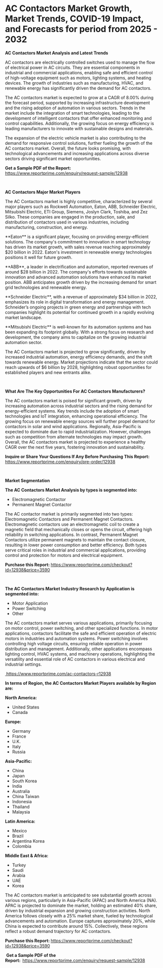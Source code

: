 <p><h1>AC Contactors Market Growth, Market Trends, COVID-19 Impact, and Forecasts for period from 2025 - 2032</h1></p><p><strong>AC Contactors Market Analysis and Latest Trends</strong></p>
<p><p>AC contactors are electrically controlled switches used to manage the flow of electrical power in AC circuits. They are essential components in industrial and commercial applications, enabling safe and efficient control of high-voltage equipment such as motors, lighting systems, and heating devices. The growth of industries such as manufacturing, HVAC, and renewable energy has significantly driven the demand for AC contactors.</p><p>The AC contactors market is expected to grow at a CAGR of 8.00% during the forecast period, supported by increasing infrastructure development and the rising adoption of automation in various sectors. Trends in the market include the integration of smart technologies, leading to the development of intelligent contactors that offer enhanced monitoring and control capabilities. Additionally, the growing focus on energy efficiency is leading manufacturers to innovate with sustainable designs and materials.</p><p>The expansion of the electric vehicle market is also contributing to the demand for responsive control solutions, further fueling the growth of the AC contactors market. Overall, the future looks promising, with technological advancements and increasing applications across diverse sectors driving significant market opportunities.</p></p>
<p><strong>Get a Sample PDF of the Report:&nbsp;</strong> <a href="https://www.reportprime.com/enquiry/request-sample/12938?utm_campaign=4519&utm_medium=2&utm_source=Github&utm_content=ia&utm_term=17052025&utm_id=ac-contactors">https://www.reportprime.com/enquiry/request-sample/12938</a></p>
<p>&nbsp;</p>
<p><strong>AC Contactors Major Market Players</strong></p>
<p><p>The AC Contactors market is highly competitive, characterized by several major players such as Rockwell Automation, Eaton, ABB, Schneider Electric, Mitsubishi Electric, ETI Group, Siemens, Joslyn Clark, Toshiba, and Zez Silko. These companies are engaged in the production, sale, and distribution of contactors used in various industries, including manufacturing, construction, and energy.</p><p>**Eaton** is a significant player, focusing on providing energy-efficient solutions. The company's commitment to innovation in smart technology has driven its market growth, with sales revenue reaching approximately $20 billion in 2022. Eaton's investment in renewable energy technologies positions it well for future growth.</p><p>**ABB**, a leader in electrification and automation, reported revenues of around $28 billion in 2022. The company's efforts towards sustainable innovation and advanced automation solutions have enhanced its market position. ABB anticipates growth driven by the increasing demand for smart grid technologies and renewable energy.</p><p>**Schneider Electric**, with a revenue of approximately $34 billion in 2022, emphasizes its role in digital transformation and energy management. Schneider’s ongoing projects in green energy and partnerships with tech companies highlight its potential for continued growth in a rapidly evolving market landscape.</p><p>**Mitsubishi Electric** is well-known for its automation systems and has been expanding its footprint globally. With a strong focus on research and development, the company aims to capitalize on the growing industrial automation sector.</p><p>The AC Contactors market is projected to grow significantly, driven by increased industrial automation, energy efficiency demands, and the shift towards renewable energy. Market projections indicate that the sector could reach upwards of $6 billion by 2028, highlighting robust opportunities for established players and new entrants alike.</p></p>
<p>&nbsp;</p>
<p><strong>What Are The Key Opportunities For AC Contactors Manufacturers?</strong></p>
<p><p>The AC contactors market is poised for significant growth, driven by increasing automation across industrial sectors and the rising demand for energy-efficient systems. Key trends include the adoption of smart technologies and IoT integration, enhancing operational efficiency. The growing focus on renewable energy sources will further propel demand for contactors in solar and wind applications. Regionally, Asia-Pacific is expected to dominate due to rapid industrialization. However, challenges such as competition from alternate technologies may impact growth. Overall, the AC contactors market is projected to experience a healthy CAGR over the next five years, fostering innovation and sustainability.</p></p>
<p><strong>Inquire or Share Your Questions If Any Before Purchasing This Report:</strong> <a href="https://www.reportprime.com/enquiry/pre-order/12938?utm_campaign=4519&utm_medium=2&utm_source=Github&utm_content=ia&utm_term=17052025&utm_id=ac-contactors">https://www.reportprime.com/enquiry/pre-order/12938</a></p>
<p>&nbsp;</p>
<p><strong>Market Segmentation</strong></p>
<p><strong>The AC Contactors Market Analysis by types is segmented into:</strong></p>
<p><ul><li>Electromagnetic Contactor</li><li>Permanent Magnet Contactor</li></ul></p>
<p><p>The AC contactor market is primarily segmented into two types: Electromagnetic Contactors and Permanent Magnet Contactors. Electromagnetic contactors use an electromagnetic coil to create a magnetic field that mechanically closes or opens the circuit, offering high reliability in switching applications. In contrast, Permanent Magnet Contactors utilize permanent magnets to maintain the contact closure, resulting in lower power consumption and better efficiency. Both types serve critical roles in industrial and commercial applications, providing control and protection for motors and electrical equipment.</p></p>
<p><strong>Purchase this Report:&nbsp;</strong><a href="https://www.reportprime.com/checkout?id=12938&price=3590&utm_campaign=4519&utm_medium=2&utm_source=Github&utm_content=ia&utm_term=17052025&utm_id=ac-contactors">https://www.reportprime.com/checkout?id=12938&price=3590</a></p>
<p>&nbsp;</p>
<p><strong>The AC Contactors Market Industry Research by Application is segmented into:</strong></p>
<p><ul><li>Motor Application</li><li>Power Switching</li><li>Other</li></ul></p>
<p><p>The AC contactors market serves various applications, primarily focusing on motor control, power switching, and other specialized functions. In motor applications, contactors facilitate the safe and efficient operation of electric motors in industries and automation systems. Power switching involves controlling high voltage circuits, ensuring reliable operation in power distribution and management. Additionally, other applications encompass lighting control, HVAC systems, and machinery operations, highlighting the versatility and essential role of AC contactors in various electrical and industrial settings.</p></p>
<p><a href="https://www.reportprime.com/ac-contactors-r12938?utm_campaign=4519&utm_medium=2&utm_source=Github&utm_content=ia&utm_term=17052025&utm_id=ac-contactors">&nbsp;https://www.reportprime.com/ac-contactors-r12938</a></p>
<p><strong>In terms of Region, the AC Contactors Market Players available by Region are:</strong></p>
<p>
    <p> <strong> North America: </strong>
        <ul>
            <li>United States</li>
            <li>Canada</li>
        </ul>
        </p> 
    <p> <strong> Europe: </strong>
        <ul>
            <li>Germany</li>
            <li>France</li>
            <li>U.K.</li>
            <li>Italy</li>
            <li>Russia</li>
        </ul>
        </p> 
    <p> <strong> Asia-Pacific: </strong>
        <ul>
            <li>China</li>
            <li>Japan</li>
            <li>South Korea</li>
            <li>India</li>
            <li>Australia</li>
            <li>China Taiwan</li>
            <li>Indonesia</li>
            <li>Thailand</li>
            <li>Malaysia</li>
        </ul>
        </p> 
    <p> <strong> Latin America: </strong>
        <ul>
            <li>Mexico</li>
            <li>Brazil</li>
            <li>Argentina Korea</li>
            <li>Colombia</li>
        </ul>
        </p> 
    <p> <strong> Middle East & Africa: </strong>
        <ul>
            <li>Turkey</li>
            <li>Saudi</li>
            <li>Arabia</li>
            <li>UAE</li>
            <li>Korea</li>
        </ul>
    </p>
    </p>
<p><p>The AC contactors market is anticipated to see substantial growth across various regions, particularly in Asia-Pacific (APAC) and North America (NA). APAC is projected to dominate the market, holding an estimated 40% share, driven by industrial expansion and growing construction activities. North America follows closely with a 25% market share, fueled by technological advancements and automation. Europe captures approximately 20%, while China is expected to contribute around 15%. Collectively, these regions reflect a robust demand trajectory for AC contactors.</p></p>
<p><strong>Purchase this Report: </strong><a href="https://www.reportprime.com/checkout?id=12938&price=3590&utm_campaign=4519&utm_medium=2&utm_source=Github&utm_content=ia&utm_term=17052025&utm_id=ac-contactors">https://www.reportprime.com/checkout?id=12938&price=3590</a></p>
<p>&nbsp;<strong>Get a Sample PDF of the Report:&nbsp;&nbsp;</strong><a href="https://www.reportprime.com/enquiry/request-sample/12938?utm_campaign=4519&utm_medium=2&utm_source=Github&utm_content=ia&utm_term=17052025&utm_id=ac-contactors">https://www.reportprime.com/enquiry/request-sample/12938</a></p>
<p><strong></strong></p>
<p><p></p><p></p><p></p></p>